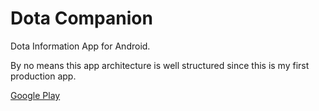 # Dota Companion
Dota Information App for Android.

By no means this app architecture is well structured since this is my first production app.

[Google Play](https://play.google.com/store/apps/details?id=com.yigitsezer.dotacompanion)
